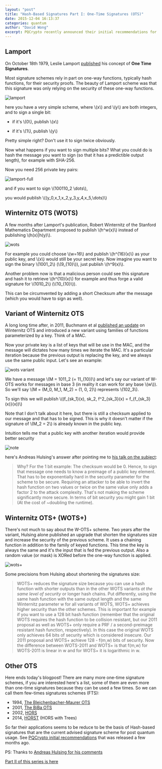 ```yaml
---
layout: "post"
title: "Hash-Based Signatures Part I: One-Time Signatures (OTS)"
date: 2015-12-04 16:13:37
categories: quantum
author: "David Wong"
excerpt: PQCrypto recently announced their initial recommendations for post-quantum cryptographic algorithms. For signatures two algorithms were listed, both hash-based signatures schemes, XMSS and SPHINCS. Such schemes are built on top of what we call one-time signatures schemes (OTS). Here's an explanation of what they are.
---
```


## Lamport

On October 18th 1979, Leslie Lamport [published](http://research.microsoft.com/en-us/um/people/lamport/pubs/dig-sig.pdf) his concept of **One Time Signatures**.

Most signature schemes rely in part on one-way functions, typically hash functions, for their security proofs. The beauty of Lamport scheme was that this signature was only relying on the security of these one-way functions.

![lamport](/images/hash-based-signatures/lamport.jpg)

here you have a very simple scheme, where \\(x\\) and \\(y\\) are both integers, and to sign a single bit:

* if it's \\(0\\), publish \\(x\\)

* if it's \\(1\\), publish \\(y\\)

Pretty simple right? Don't use it to sign twice obviously.

Now what happens if you want to sign multiple bits? What you could do is hash the message you want to sign (so that it has a predictible output length), for example with SHA-256.

Now you need 256 private key pairs:

![lamport-full](/images/hash-based-signatures/lamport-full.jpg)

and if you want to sign \\(100110_2 \dots\\),

you would publish \\((y_0,x_1,x_2,y_3,y_4,x_5,\dots)\\)

## Winternitz OTS (WOTS)

A few months after Lamport's publication, Robert Winternitz of the Stanford Mathematics Department proposed to publish \\(h^w(x)\\) instead of publishing \\(h(x)\|h(y)\\).

![wots](/images/hash-based-signatures/wots.jpg)

For example you could choose \\(w=16\\) and publish \\(h^{16}(x)\\) as your public key, and \\(x\\) would still be your secret key. Now imagine you want to sign the binary \\(1001_2\\) (\\(9_{10}\\)), just publish \\(h^9(x)\\).

Another problem now is that a malicious person could see this signature and hash it to retrieve \\(h^{10}(x)\\) for example and thus forge a valid signature for \\(1010_2\\) (\\(10_{10}\\)).

This can be circumvented by adding a short Checksum after the message (which you would have to sign as well).

## Variant of Winternitz OTS

A long long time after, in 2011, Buchmann et al [published an update](https://eprint.iacr.org/2011/191.pdf) on Winternitz OTS and introduced a new variant using families of functions parameterized by a key. Think of a MAC.

Now your private key is a list of keys that will be use in the MAC, and the message will dictates how many times we iterate the MAC. It's a particular iteration because the previous output is replacing the key, and we always use the same public input. Let's see an example:

![wots variant](/images/hash-based-signatures/wots-variant.jpg)

We have a message \\(M = 1011_2 (= 11_{10})\\) and let's say our variant of W-OTS works for messages in base 3 (in reality it can work for any base \\(w\\)). So we'll say \\(M = (M_0, M_1, M_2) = (1, 0, 2)\\) represents \\(102_3\\).

To sign this we will publish \\((f_{sk_1}(x), sk_2, f^2_{sk_3}(x) = f_{f_{sk_3}(x)}(x))\\)

Note that I don't talk about it here, but there is still a checksum applied to our message and that has to be signed. This is why it doesn't matter if the signature of \\(M_2 = 2\\) is already known in the public key.

Intuition tells me that a public key with another iteration would provide better security

![note](/images/hash-based-signatures/notes.jpg)

here's Andreas Hulsing's answer after pointing me to [his talk on the subject](https://www.youtube.com/watch?v=MecexfUT4OQ):

> Why? For the 1 bit example: The checksum would be 0. Hence, to sign that message one needs to know a preimage of a public key element. That has to be exponentially hard in the security parameter for the scheme to be secure. Requiring an attacker to be able to invert the hash function on two values or twice on the same value only adds a factor 2 to the attack complexity. That's not making the scheme significantly more secure. In terms of bit security you might gain 1 bit (At the cost of ~doubling the runtime).

## Winternitz OTS+ (WOTS+)

There's not much to say about the W-OTS+ scheme. Two years after the variant, Hulsing alone published an upgrade that shorten the signatures size and increase the security of the previous scheme. It uses a chaining function in addition to the family of keyed functions. This time the key is always the same and it's the input that is fed the previous output. Also a random value (or mask) is XORed before the one-way function is applied.

![wots+](/images/hash-based-signatures/wots_plus.jpg)

Some precisions from Hulsing about shortening the signatures size:

> WOTS+ reduces the signature size because you can use a hash function with shorter outputs than in the other WOTS variants *at the same level of security* or longer hash chains. Put differently, using the same hash function with the same output length and the same Winternitz parameter w for all variants of WOTS, WOTS+ achieves higher security than the other schemes. This is important for example if you want to use a 128 bit hash function (remember that the original WOTS requires the hash function to be collision resistant, but our 2011 proposal as well as WOTS+ only require a PRF / a second-preimage resistant hash function, respectively). In this case the original WOTS only achieves 64 bits of security which is considered insecure. Our 2011 proposal and WOTS+ achieve 128 - f(m,w) bits of security. Now the difference between WOTS-2011 and WOTS+ is that f(m,w) for WOTS-2011 is linear in w and for WOTS+ it is logarithmic in w.

## Other OTS

Here ends today's blogpost! There are many more one-time signature schemes, if you are interested here's a list, some of them are even more than one-time signatures because they can be used a few times. So we can call them few-times signatures schemes (FTS):

* 1994, [The Bleichenbacher-Maurer OTS](ftp://ftp.inf.ethz.ch/pub/crypto/publications/BleMau94.pdf)
* 2001, [The BiBa OTS](http://www.netsec.ethz.ch/publications/papers/biba.pdf)
* 2002, [HORS](https://www.cs.bu.edu/~reyzin/papers/one-time-sigs.pdf)
* 2014, [HORST](https://cryptojedi.org/papers/sphincs-20141001.pdf) (HORS with Trees)

So far their applications seems to be reduce to be the basis of Hash-based signatures that are the current advised signature scheme for post quantum usage. See [PQCrypto initial recommendations](http://pqcrypto.eu.org/docs/initial-recommendations.pdf) that was released a few months ago.

PS: Thanks to [Andreas Hulsing for his comments](https://huelsing.wordpress.com/)

[Part II of this series is here](/quantum/2015/12/07/few-times-signatures.html)

